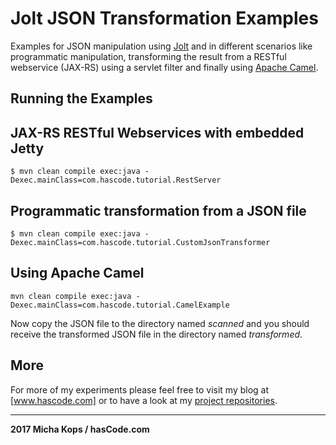# Jolt JSON Transformation Examples

Examples for JSON manipulation using [Jolt] and in different scenarios like programmatic manipulation, transforming the result from a RESTful webservice (JAX-RS) using a servlet filter and finally using [Apache Camel].

## Running the Examples

## JAX-RS RESTful Webservices with embedded Jetty


```
$ mvn clean compile exec:java -Dexec.mainClass=com.hascode.tutorial.RestServer
```

## Programmatic transformation from a JSON file


```
$ mvn clean compile exec:java -Dexec.mainClass=com.hascode.tutorial.CustomJsonTransformer
```
## Using Apache Camel

```
mvn clean compile exec:java -Dexec.mainClass=com.hascode.tutorial.CamelExample
```

Now copy the JSON file to the directory named *scanned* and you should receive the transformed JSON file in the directory named *transformed*.

## More
For more of my experiments please feel free to visit my blog at [www.hascode.com] or to have a look at my [project repositories].

----

**2017 Micha Kops / hasCode.com**

  [www.hascode.com]:http://www.hascode.com/
  [project repositories]:https://bitbucket.org/hascode/
  [Apache Camel]:http://camel.apache.org/
  [Jolt]:https://github.com/bazaarvoice/jolt
